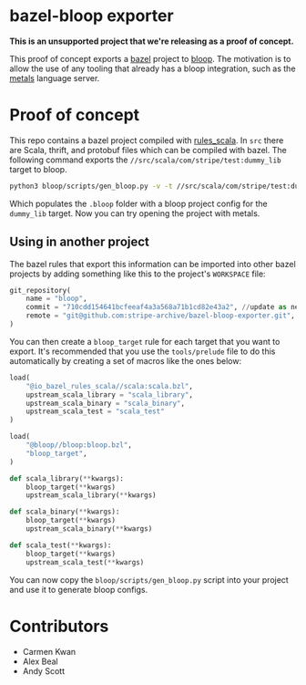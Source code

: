 # bazel-bloop exporter

**This is an unsupported project that we're releasing as a proof of concept.**

This proof of concept exports a [bazel](https://bazel.build/) project to [bloop](https://scalacenter.github.io/bloop/). The motivation is to allow the use of any tooling that already has a bloop integration, such as the [metals](https://scalameta.org/metals/) language server.

# Proof of concept

This repo contains a bazel project compiled with [rules_scala](https://github.com/bazelbuild/rules_scala). In `src` there are Scala, thrift, and protobuf files which can be compiled with bazel. The following command exports the `//src/scala/com/stripe/test:dummy_lib` target to bloop.

```sh
python3 bloop/scripts/gen_bloop.py -v -t //src/scala/com/stripe/test:dummy_lib
```

Which populates the `.bloop` folder with a bloop project config for the `dummy_lib` target. Now you can try opening the project with metals.

## Using in another project

The bazel rules that export this information can be imported into other bazel projects by adding something like this to the project's `WORKSPACE` file:

```python
git_repository(
    name = "bloop",
    commit = "710cdd154641bcfeeaf4a3a568a71b1cd82e43a2", //update as necessary 
    remote = "git@github.com:stripe-archive/bazel-bloop-exporter.git",
)
```

You can then create a `bloop_target` rule for each target that you want to export. It's recommended that you use the `tools/prelude` file to do this automatically by creating a set of macros like the ones below:

```python
load(
    "@io_bazel_rules_scala//scala:scala.bzl",
    upstream_scala_library = "scala_library",
    upstream_scala_binary = "scala_binary",
    upstream_scala_test = "scala_test"
)

load(
    "@bloop//bloop:bloop.bzl",
    "bloop_target",
)

def scala_library(**kwargs):
    bloop_target(**kwargs)
    upstream_scala_library(**kwargs)

def scala_binary(**kwargs):
    bloop_target(**kwargs)
    upstream_scala_binary(**kwargs)

def scala_test(**kwargs):
    bloop_target(**kwargs)
    upstream_scala_test(**kwargs)
```

You can now copy the `bloop/scripts/gen_bloop.py` script into your project and use it to generate bloop configs.

# Contributors
- Carmen Kwan
- Alex Beal
- Andy Scott
